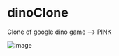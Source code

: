 # dinoClone
Clone of google dino game --> PINK

![image](https://github.com/KaroGil/dinoClone/assets/60822728/a3782b99-ee54-4024-9b40-56f855222ece)
